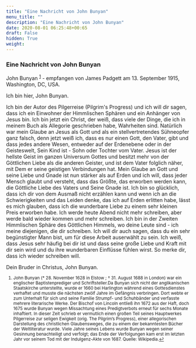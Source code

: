 ```yaml
---
title: "Eine Nachricht von John Bunyan"
menu_title: ""
description: "Eine Nachricht von John Bunyan"
date: 2020-08-01 06:25:48+00:65
draft: False
hidden: True
weight:
---
```

### Eine Nachricht von John Bunyan

John Bunyan <sup id="a1">[1](#f1)</sup> - empfangen von James Padgett am 13. September 1915, Washington, DC, USA.

Ich bin hier, John Bunyan.

Ich bin der Autor des Pilgerreise (Pilgrim's Progress) und ich will dir sagen, dass ich ein Einwohner der Himmlischen Sphären und ein Anhänger von Jesus bin. Ich bin jetzt ein Christ, der weiß, dass viele der Dinge, die ich in meinem Buch als Allegorie geschrieben habe, Wahrheiten sind. Natürlich war mein Glaube an Jesus als Gott und als ein stellvertretendes Sühneopfer ganz falsch, denn jetzt weiß ich, dass es nur einen Gott, den Vater, gibt und dass jedes andere Wesen, entweder auf der Erdenebene oder in der Geisteswelt, Sein Kind ist - Sohn oder Tochter vom Vater. Jesus ist der hellste Geist im ganzen Universum Gottes und besitzt mehr von der Göttlichen Liebe als die anderen Geister, und ist dem Vater folglich näher, mit Dem er seine geistigen Verbindungen hat. Mein Glaube an Gott und seine Liebe und Gnade ist nun stärker als auf Erden und ich will, dass jeder Mensch glaubt und versteht, dass das Größte, das erworben werden kann, die Göttliche Liebe des Vaters und Seine Gnade ist. Ich bin so glücklich, dass ich dir von dem Ausmaß nicht erzählen kann und wenn ich an die Schwierigkeiten und das Leiden denke, das ich auf Erden erlitten habe, lässt es mich glauben, dass ich die wunderbare Liebe zu einem sehr kleinen Preis erworben habe. Ich werde heute Abend nicht mehr schreiben, aber werde bald wieder kommen und mehr schreiben. Ich bin in der Zweiten Himmlischen Sphäre des Göttlichen Himmels, wo deine Leute sind - ich meine diejenigen, die dir schreiben. Ich will dir auch sagen, dass du ein sehr begünstigter Mann bist, um für diese Arbeit auserwählt zu sein. Ich weiß, dass Jesus sehr häufig bei dir ist und dass seine große Liebe und Kraft mit dir sein wird und du ihre wunderbaren Einflüsse fühlen wirst. So merke dir, dass ich wieder schreiben will.  

Dein Bruder in Christus, John Bunyan.
<small>

1. <large id="f1"> John Bunyan (* 28. November 1628 in Elstow ; † 31. August 1688 in London) war ein englischer Baptistenprediger und Schriftsteller.Da Bunyan sich nicht der anglikanischen Staatskirche unterstellte, wurde er 1660 bei Harlington während eines Gottesdienstes verhaftet und musste die nächsten zwölf Jahre im Gefängnis verbringen. Dort webte er zum Unterhalt für sich und seine Familie Strumpf- und Schuhbänder und verfasste mehrere literarische Werke. Der Bischof von Lincoln entließ ihn 1672 aus der Haft, doch 1675 wurde Bunyan wegen Missachtung eines Predigtverbots erneut für sechs Monate inhaftiert. In dieser Zeit schrieb er vermutlich einen großen Teil seines Hauptwerkes Pilgerreise zur seligen Ewigkeit (orig. The Pilgrim’s Progress), einer allegorischen Darstellung des christlichen Glaubensweges, die zu einem der bekanntesten Bücher der Weltliteratur wurde. Viele Jahre seines Lebens wurde Bunyan wegen seiner Gesinnung benachteiligt und verfolgt; das Ende der Verfolgungen kam erst im letzten Jahr vor seinem Tod mit der Indulgenz-Akte von 1687. Quelle: Wikipedia.[↩](#a1)
